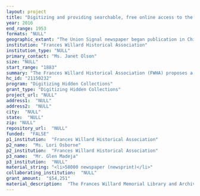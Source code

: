 ```yaml
--- 
layout: project 
title: "Digitizing and providing searchable, free online access to the Union Signal, the Woman's Christian Temperance Union's national weekly newspaper, 1883-1953"
year: 2016
end_range: 1953
formats: "NULL"
geographic_extant: "The Union Signal newspaper began publication in Chicago in 1883 to serve a rapidly increasing national audience as the WCTU grew; by the 1890s, with WCTU branch unions established around the world, the paper's reporting, and its readership, had become--and remained--global in scope."
institution: "Frances Willard Historical Association"
institution_type: "NULL"
primary_contact: "Ms. Janet Olson"
size: "NULL"
start_range: "1883"
summary: "The Frances Willard Historical Association (FWHA) proposes a one-year project to digitize and provide free, searchable online access to seventy years (over 58,000 pages) of the Union Signal, the National Woman's Christian Temperance Union's official newspaper. From 1883 to 1953, the newspaper provided weekly, comprehensive coverage not only of the temperance/prohibition movement, but also of national and international social issues, including women's rights, health, politics, and education. Today, for most scholars—especially those outside the United States—access to the newspaper is either nonexistent or limited to incomplete, unindexed volumes in hard-copy or on microfilm. For this project, the vendor, Northern Micrographics, will digitize the FWHA's complete volumes of the Union Signal and make the searchable files available via the open-source document-management system ResCartaWeb, linked from the FWHA's website. The online Union Signal will give educators, students, and researchers--in an increasing range of disciplines--access to a significant, underused resource."
hc_id: "21150232"
program: "Digitizing Hidden Collections"
grant_type: "Digitizing Hidden Collections"
project_url: "NULL"
address1:  "NULL"
address2:  "NULL"
city:  "NULL"
state:  "NULL"
zip: "NULL"
repository_url:  "NULL"
funded:  "FALSE"
p1_institution:  "Frances Willard Historical Association"
p2_name:  "Ms. Lori Osborne"
p2_institution:  "Frances Willard Historical Association"
p3_name:  "Mr. Glen Madeja"
p3_institution:  "NULL"
material_string: "<li>58000 newspaper (newsprint)</li>"
collaborating_institution:  "NULL"
grant_amount:  "$54,251"
material_description:  "The Frances Willard Memorial Library and Archives (managed by the Frances Willard Historical Association) is the institutional memory of the Woman's Christian Temperance Union (WCTU). Its holdings include a complete run of the WCTU's Union Signal newspaper in bound volumes (including duplicate copies of most volumes), along with stacks of unbound issues. The Union Signal was more than the paper of record for the WCTU (in its day, the largest women's organization in the United States). From 1883 to 1953, the weekly 16-page newspaper, printed in Chicago, aggregated national and international news about temperance and prohibition, social reform, women's and children's rights, health, politics, family, and education. The legions of women who traveled across the US and around the globe as WCTU organizers and missionaries filed reports from the field, documenting events, trends, and lives that related in some way to the organization's work. Established branch Unions supplied updates on their activities at the town, state, and country levels. The newspaper featured women at every level in the WCTU, leaders and small-town Union members alike, as well as the work of notable women--suffragists, writers, physicians, educators--outside the temperance movement. The activities of politicians, clergy, and officials; wars, and peace efforts; steps toward Prohibition, woman suffrage, and Repeal--all were copy for the Union Signal's presses. For many years, the paper also included a children's section, poetry, fiction, images--and advertising, for everything from bicycles and “reform”  corsets to get-rich-quick schemes. The Union Signal remained a weekly for twenty years after Repeal (1933), demonstrating the WCTU's ability to keep its readership and its relevance. The editors continued to fill sixteen pages with news about outreach, health education, and the WCTU's worldwide social welfare efforts, until 1954, when the paper stopped weekly publication (it still exists as a quarterly newsletter)."
---
```

